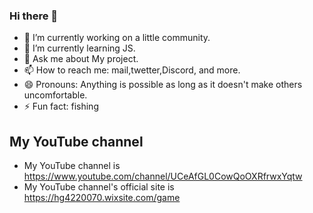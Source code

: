 ### Hi there 👋
- 🔭 I’m currently working on a little community.
- 🌱 I’m currently learning JS.
- 💬 Ask me about My project.
- 📫 How to reach me: mail,twetter,Discord, and more.
- 😄 Pronouns: Anything is possible as long as it doesn't make others uncomfortable.
- ⚡ Fun fact: fishing
## My YouTube channel
- My YouTube channel is <https://www.youtube.com/channel/UCeAfGL0CowQoOXRfrwxYqtw>
- My YouTube channel's official site is <https://hg4220070.wixsite.com/game>
